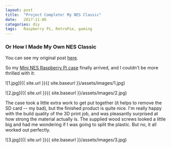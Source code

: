 ```yaml
---
layout: post
title:  "Project Complete! My NES Classic"
date:   2017-11-06
categories: diy
tags:	Raspberry Pi, RetroPie, gaming
---
```


### Or How I Made My Own NES Classic

You can see my original post [here](http://harnasch.com/diy/project-complete-nes/).

So my [Mini NES Raspberry Pi case](https://www.etsy.com/listing/212989839/3d-printed-nes-inspired-raspberry-pi) finally arrived, and I couldn't be more thrilled with it:

![1.jpg]({{ site.url }}{{ site.baseurl }}/assets/images/1.jpg)

![2.jpg]({{ site.url }}{{ site.baseurl }}/assets/images/2.jpg)

The case took a little extra work to get put together (it helps to remove the SD card -- my bad), but the finished product is quite nice.  I'm really happy with the build quality of the 3D print job, and was pleasantly surprised at how strong the material actually is.  The supplied wood screws looked a little big and had me wondering if I was going to split the plastic.  But no, it all worked out perfectly.

![3.jpg]({{ site.url }}{{ site.baseurl }}/assets/images/3.jpg)